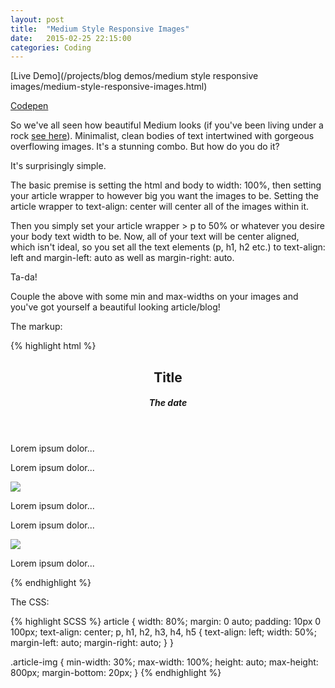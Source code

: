 ```yaml
---
layout: post
title:  "Medium Style Responsive Images"
date:   2015-02-25 22:15:00
categories: Coding
---
```

[Live Demo](/projects/blog demos/medium style responsive images/medium-style-responsive-images.html)

[Codepen](http://codepen.io/mildrenben/pen/YPvKjX?editors=110)

So we've all seen how beautiful Medium looks (if you've been living under a rock [see here](http://www.medium.com)). Minimalist, clean bodies of text intertwined with gorgeous overflowing images. It's a stunning combo. But how do you do it?

It's surprisingly simple.

The basic premise is setting the html and body to width: 100%, then setting your article wrapper to however big you want the images to be. Setting the article wrapper to text-align: center will center all of the images within it.

Then you simply set your article wrapper > p to 50% or whatever you desire your body text width to be. Now, all of your text will be center aligned, which isn't ideal, so you set all the text elements (p, h1, h2 etc.) to text-align: left and margin-left: auto as well as margin-right: auto. 

Ta-da! 

Couple the above with some min and max-widths on your images and you've got yourself a beautiful looking article/blog!

The markup:

{% highlight html %}
<article>
  <header>
    <h2>Title</h2>
    <h5>The date</h5>
  </header>
  <p>Lorem ipsum dolor...
  </p>
  <p>Lorem ipsum dolor...
 </p>
  <img src="img-src" class="article-img"></img>
  <p>Lorem ipsum dolor...
  </p>
  <p>Lorem ipsum dolor...
 </p>
  <img src="img-src" class="article-img"></img>
  <p>Lorem ipsum dolor...
  </p>
</article>
{% endhighlight %}

The CSS:

{% highlight SCSS %}
article {
  width: 80%;
  margin: 0 auto;
  padding: 10px 0 100px; 
  text-align: center;
  p, h1, h2, h3, h4, h5 {
    text-align: left;
    width: 50%;
    margin-left: auto;
    margin-right: auto;
  }
}

.article-img {
  min-width: 30%;
  max-width: 100%;
  height: auto;
  max-height: 800px;
  margin-bottom: 20px;
}
{% endhighlight %}

